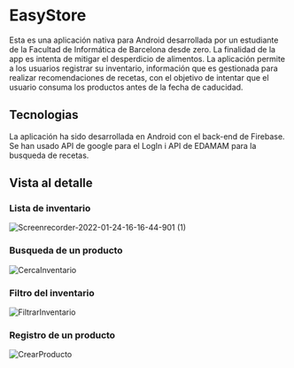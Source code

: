 # EasyStore
Esta es una aplicación nativa para Android desarrollada por un estudiante de la Facultad de Informática de Barcelona desde zero. 
La finalidad de la app es intenta de mitigar el desperdicio de alimentos. La aplicación permite a los usuarios registrar su inventario, información que es gestionada para realizar recomendaciones de recetas, con el objetivo de intentar que el usuario consuma los productos antes de la fecha de caducidad.

## Tecnologias
La aplicación ha sido desarrollada en Android con el back-end de Firebase. Se han usado API de google para el LogIn i API de EDAMAM para la busqueda de recetas.

## Vista al detalle
### Lista de inventario
![Screenrecorder-2022-01-24-16-16-44-901 (1)](https://user-images.githubusercontent.com/64744109/152820819-fedeb9d2-e856-431c-9955-5a21e3b0e5a6.gif)

### Busqueda de un producto
![CercaInventario](https://user-images.githubusercontent.com/64744109/152826124-6829ec7d-f998-4575-9e94-a3cd5f753c51.gif)

### Filtro del inventario
![FiltrarInventario](https://user-images.githubusercontent.com/64744109/152826177-2f833e7d-528a-415b-9dda-2f631807740d.gif)

### Registro de un producto
![CrearProducto](https://user-images.githubusercontent.com/64744109/152826563-66c67b79-9c43-491e-b9ef-20f5bb4f8622.gif)
